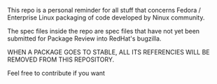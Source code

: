 This repo is a personal reminder for all stuff that
concerns Fedora / Enterprise Linux packaging of code
developed by Ninux community.

The spec files inside the repo are spec files that
have not yet been submitted for Package Review into
RedHat's bugzilla.

WHEN A PACKAGE GOES TO STABLE, ALL ITS REFERENCIES
WILL BE REMOVED FROM THIS REPOSITORY.

Feel free to contribute if you want
